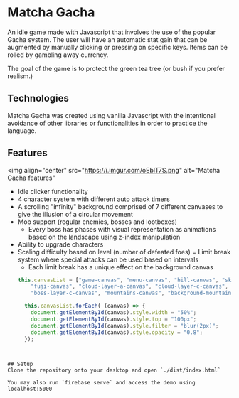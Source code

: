 # Matcha Gacha

An idle game made with Javascript that involves the use of the popular Gacha system. The user will have an automatic stat gain that can be augmented by manually clicking or pressing on specific keys. Items can be rolled by gambling away currency.

The goal of the game is to protect the green tea tree (or bush if you prefer realism.)

## Technologies
Matcha Gacha was created using vanilla Javascript with the intentional avoidance of other libraries or functionalities in order to practice the language.

## Features


  <img
       align="center"
       src="https://i.imgur.com/oEblT7S.png"
       alt="Matcha Gacha features"
  </img>


- Idle clicker functionality
- 4 character system with different auto attack timers
- A scrolling "infinity" background comprised of 7 different canvases to give the illusion of a circular movement
- Mob support (regular enemies, bosses and lootboxes)
  * Every boss has phases with visual representation as animations based on the landscape using z-index manipulation
- Ability to upgrade characters
- Scaling difficulty based on level (number of defeated foes)
= Limit break system where special attacks can be used based on intervals
  * Each limit break has a unique effect on the background canvas
  ```js
  this.canvasList = ["game-canvas", "menu-canvas", "hill-canvas", "sky-canvas", 
      "fuji-canvas", "cloud-layer-a-canvas", "cloud-layer-c-canvas",
      "boss-layer-c-canvas", "mountains-canvas", "background-mountains-canvas"];

    this.canvasList.forEach( (canvas) => {
      document.getElementById(canvas).style.width = "50%";
      document.getElementById(canvas).style.top = "100px";
      document.getElementById(canvas).style.filter = "blur(2px)";
      document.getElementById(canvas).style.opacity = "0.8";
    });
```
  

## Setup
Clone the repository onto your desktop and open `./dist/index.html`

You may also run `firebase serve` and access the demo using localhost:5000

